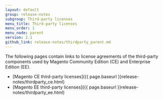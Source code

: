 ```yaml
---
layout: default
group: release-notes
subgroup: Third-party licenses
menu_title: Third-party licenses
menu_order: 1
menu_node: parent
version: 2.1
github_link: release-notes/thirdparty_parent.md
---
```


The following pages contain links to license agreements of the third-party components used by Magento Community Edition (CE) and Enterprise Edition (EE).

*	[Magento CE third-party licenses]({{ page.baseurl }}release-notes/thirdparty_ce.html)
*	[Magento EE third-party licenses]({{ page.baseurl }}release-notes/thirdparty_ee.html)
